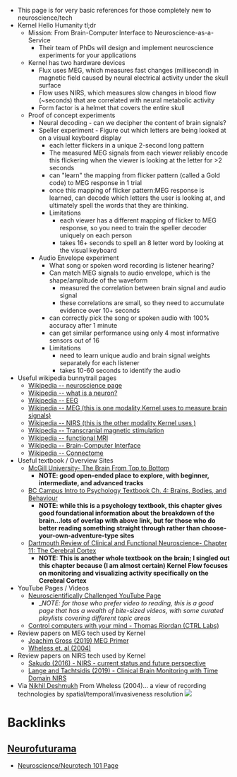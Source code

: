 - This page is for very basic references for those completely new to neuroscience/tech
- Kernel Hello Humanity tl;dr
    - Mission: From Brain-Computer Interface to Neuroscience-as-a-Service
        - Their team of PhDs will design and implement neuroscience experiments for your applications
    - Kernel has two hardware devices
        - Flux uses MEG, which measures fast changes (millisecond) in magnetic field caused by neural electrical activity under the skull surface
        - Flow uses NIRS, which measures slow changes in blood flow (~seconds) that are correlated with neural metabolic activity
        - Form factor is a helmet that covers the entire skull 
    - Proof of concept experiments 
        - Neural decoding - can we decipher the content of brain signals? 
        - Speller experiment - Figure out which letters are being looked at on a visual keyboard display 
            - each letter flickers in a unique 2-second long pattern
            - The measured MEG signals from each viewer reliably encode this flickering when the viewer is looking at the letter for >2 seconds 
            - can "learn" the mapping from flicker pattern (called a Gold code) to MEG response in 1 trial 
            - once this mapping of flicker pattern:MEG response is learned, can decode which letters the user is looking at, and ultimately spell the words that they are thinking. 
            - Limitations 
                - each viewer has a different mapping of flicker to MEG response, so you need to train the speller decoder uniquely on each person 
                - takes 16+ seconds to spell an 8 letter word by looking at the visual keyboard 
        - Audio Envelope experiment 
            - What song or spoken word recording is listener hearing? 
            - Can match MEG signals to audio envelope, which is the shape/amplitude of the waveform
                - measured the correlation between brain signal and audio signal
                - these correlations are small, so they need to accumulate evidence over 10+ seconds 
            - can correctly pick the song or spoken audio with 100% accuracy after 1 minute
            - can get similar performance using only 4 most informative sensors out of 16 
            - Limitations 
                - need to learn unique audio and brain signal weights separately for each listener
                - takes 10-60 seconds to identify the audio
- Useful wikipedia bunnytrail pages
    - [Wikipedia -- neuroscience page](https://en.wikipedia.org/wiki/Neuroscience)
    - [Wikipedia -- what is a neuron?](https://en.wikipedia.org/wiki/Neuron)
    - [Wikipedia -- EEG](https://en.wikipedia.org/wiki/Electroencephalography)
    - [Wikipedia -- MEG (this is one modality Kernel uses to measure brain signals)](https://en.wikipedia.org/wiki/Magnetoencephalography)
    - [Wikipedia -- NIRS (this is the other modality Kernel uses )](https://en.wikipedia.org/wiki/Near-infrared_spectroscopy)
    - [Wikipedia -- Transcranial magnetic stimulation](https://en.wikipedia.org/wiki/Transcranial_magnetic_stimulation)
    - [Wikipedia -- functional MRI](https://en.wikipedia.org/wiki/Functional_magnetic_resonance_imaging)
    - [Wikipedia -- Brain-Computer Interface](https://en.wikipedia.org/wiki/Brain%E2%80%93computer_interface)
    - [Wikipedia -- Connectome](https://en.wikipedia.org/wiki/Connectome)
- Useful textbook / Overview Sites
    - [McGill University- The Brain From Top to Bottom](http://thebrain.mcgill.ca/avance.php)
        - __NOTE: good open-ended place to explore, with beginner, intermediate, and advanced tracks__
    - [BC Campus Intro to Psychology Textbook Ch. 4: Brains, Bodies, and Behaviour](https://opentextbc.ca/introductiontopsychology/chapter/chapter-3-brains-bodies-and-behavior/)
        - __NOTE: while this is a psychology textbook, this chapter gives good foundational information about the breakdown of the brain...lots of overlap with above link, but for those who do better reading something straight through rather than choose-your-own-adventure-type sites__
    - [Dartmouth Review of Clinical and Functional Neuroscience- Chapter 11: The Cerebral Cortex](https://www.dartmouth.edu/~rswenson/NeuroSci/chapter_11.html)
        - __NOTE: This is another whole textbook on the brain; I singled out this chapter because (I am almost certain) Kernel Flow focuses on monitoring and visualizing activity specifically on the Cerebral Cortex__
- YouTube Pages / Videos
    - [Neuroscientifically Challenged YouTube Page](https://www.youtube.com/user/neurochallenged)
        - __NOTE: for those who prefer video to reading, this is a good page that has a wealth of bite-sized videos, with some curated playlists covering different topic areas_
    - [Control computers with your mind - Thomas Riordan (CTRL Labs)](https://www.youtube.com/watch?v=ulzOE5gfzk4)
- Review papers on MEG tech used by Kernel 
    - [Joachim Gross (2019) MEG Primer](https://sci-hub.tw/10.1016/j.neuron.2019.07.001)
    - [Wheless et. al (2004)](https://sci-hub.tw/10.1097/01.nrl.0000126589.21840.a1)
- Review papers on NIRS tech used by Kernel 
    - [Sakudo (2016) - NIRS - current status and future perspective](https://sci-hub.tw/10.1016/j.cca.2016.02.009)
    - [Lange and Tachtsidis (2019) - Clinical Brain Monitoring with Time Domain NIRS](https://sci-hub.tw/10.3390/app9081612)
- Via [Nikhil Deshmukh](<../Nikhil Deshmukh.md>) From Wheless (2004)... a view of recording technologies by spatial/temporal/invasiveness resolution ![](https://firebasestorage.googleapis.com/v0/b/firescript-577a2.appspot.com/o/imgs%2Fapp%2FArtOfGig%2FLhW5LtYtDq.png?alt=media&token=6f23b561-0b7d-4818-bde3-70a5a01de18f)

# Backlinks
## [Neurofuturama](<Neurofuturama.md>)
- [Neuroscience/Neurotech 101 Page](<../Neuroscience/Neurotech 101 Page.md>)

